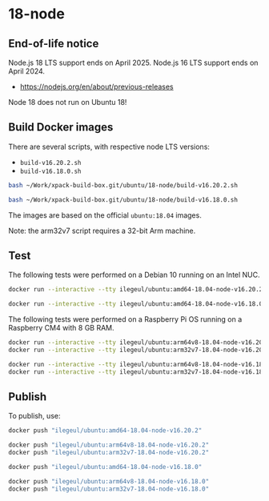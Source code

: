 
# 18-node

## End-of-life notice

Node.js 18 LTS support ends on April 2025.
Node.js 16 LTS support ends on April 2024.

- <https://nodejs.org/en/about/previous-releases>

Node 18 does not run on Ubuntu 18!

## Build Docker images

There are several scripts, with respective node LTS versions:

- `build-v16.20.2.sh`
- `build-v16.18.0.sh`

```sh
bash ~/Work/xpack-build-box.git/ubuntu/18-node/build-v16.20.2.sh
```

```sh
bash ~/Work/xpack-build-box.git/ubuntu/18-node/build-v16.18.0.sh
```

The images are based on the official `ubuntu:18.04` images.

Note: the arm32v7 script requires a 32-bit Arm machine.

## Test

The following tests were performed on a Debian 10
running on an Intel NUC.

```sh
docker run --interactive --tty ilegeul/ubuntu:amd64-18.04-node-v16.20.2
```

```sh
docker run --interactive --tty ilegeul/ubuntu:amd64-18.04-node-v16.18.0
```

The following tests were performed on a Raspberry Pi OS
running on a Raspberry CM4 with 8 GB RAM.

```sh
docker run --interactive --tty ilegeul/ubuntu:arm64v8-18.04-node-v16.20.2
docker run --interactive --tty ilegeul/ubuntu:arm32v7-18.04-node-v16.20.2
```

```sh
docker run --interactive --tty ilegeul/ubuntu:arm64v8-18.04-node-v16.18.0
docker run --interactive --tty ilegeul/ubuntu:arm32v7-18.04-node-v16.18.0
```

## Publish

To publish, use:

```sh
docker push "ilegeul/ubuntu:amd64-18.04-node-v16.20.2"

docker push "ilegeul/ubuntu:arm64v8-18.04-node-v16.20.2"
docker push "ilegeul/ubuntu:arm32v7-18.04-node-v16.20.2"
```

```sh
docker push "ilegeul/ubuntu:amd64-18.04-node-v16.18.0"

docker push "ilegeul/ubuntu:arm64v8-18.04-node-v16.18.0"
docker push "ilegeul/ubuntu:arm32v7-18.04-node-v16.18.0"
```
